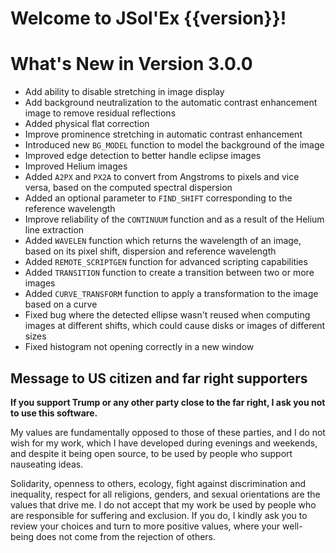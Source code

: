 # Welcome to JSol'Ex {{version}}!

# What's New in Version 3.0.0

- Add ability to disable stretching in image display
- Add background neutralization to the automatic contrast enhancement image to remove residual reflections
- Added physical flat correction
- Improve prominence stretching in automatic contrast enhancement
- Introduced new `BG_MODEL` function to model the background of the image
- Improved edge detection to better handle eclipse images
- Improved Helium images
- Added `A2PX` and `PX2A` to convert from Angstroms to pixels and vice versa, based on the computed spectral dispersion
- Added an optional parameter to `FIND_SHIFT` corresponding to the reference wavelength
- Improve reliability of the `CONTINUUM` function and as a result of the Helium line extraction
- Added `WAVELEN` function which returns the wavelength of an image, based on its pixel shift, dispersion and reference wavelength
- Added `REMOTE_SCRIPTGEN` function for advanced scripting capabilities
- Added `TRANSITION` function to create a transition between two or more images
- Added `CURVE_TRANSFORM` function to apply a transformation to the image based on a curve
- Fixed bug where the detected ellipse wasn't reused when computing images at different shifts, which could cause disks or images of different sizes
- Fixed histogram not opening correctly in a new window

## Message to US citizen and far right supporters

**If you support Trump or any other party close to the far right, I ask you not to use this software.**

My values are fundamentally opposed to those of these parties, and I do not wish for my work, which I have developed during evenings and weekends, and despite it being open source, to be used by people who support nauseating ideas.

Solidarity, openness to others, ecology, fight against discrimination and inequality, respect for all religions, genders, and sexual orientations are the values that drive me.
I do not accept that my work be used by people who are responsible for suffering and exclusion.
If you do, I kindly ask you to review your choices and turn to more positive values, where your well-being does not come from the rejection of others.
